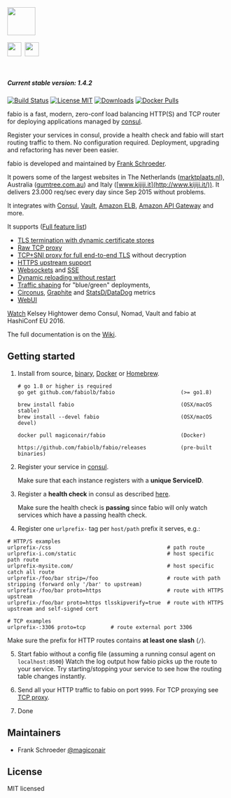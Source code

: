 <div>
  <div style="width: 50%; height: 64px;">
    <img src="https://cdn.rawgit.com/fabiolb/fabio/015e999/fabio.svg" height="64"/>
  </div>
  <div style="width: 50%; height: 64px; margin-top: 16px;">
    <a href="http://ebay.github.io/"><img src="https://cdn.rawgit.com/fabiolb/fabio/015e999/ebay.png" height="32" style="padding-right: 4px"/></a>
    <a href="http://www.ebayclassifiedsgroup.com"><img src="https://cdn.rawgit.com/fabiolb/fabio/015e999/ecg.png" height="32"/></a>
  </div>
</div>

##### Current stable version: 1.4.2

[![Build Status](https://travis-ci.org/fabiolb/fabio.svg?branch=master)](https://travis-ci.org/fabiolb/fabio)
[![License MIT](https://img.shields.io/badge/license-MIT-blue.svg)](https://raw.githubusercontent.com/fabiolb/fabio/master/LICENSE)
[![Downloads](https://img.shields.io/github/downloads/fabiolb/fabio/total.svg)](https://github.com/fabiolb/fabio/releases)
[![Docker Pulls](https://img.shields.io/docker/pulls/magiconair/fabio.svg)](https://hub.docker.com/r/magiconair/fabio/)

fabio is a fast, modern, zero-conf load balancing HTTP(S) and TCP router
for deploying applications managed by [consul](https://consul.io/).

Register your services in consul, provide a health check and fabio will start
routing traffic to them. No configuration required. Deployment, upgrading and
refactoring has never been easier.

fabio is developed and maintained by [Frank Schroeder](https://twitter.com/magiconair).

It powers some of the largest websites in
The Netherlands ([marktplaats.nl](http://www.marktplaats.nl/)),
Australia ([gumtree.com.au](http://www.gumtree.com.au))
and Italy ([www.kijiji.it](http://www.kijiji.it/)).
It delivers 23.000 req/sec every day since Sep 2015 without problems.

It integrates with
[Consul](https://consul.io/),
[Vault](https://vaultproject.io/),
[Amazon ELB](https://aws.amazon.com/elasticloadbalancing),
[Amazon API Gateway](https://aws.amazon.com/api-gateway/)
and more.

It supports ([Full feature list](https://github.com/fabiolb/fabio/wiki/Features))

* [TLS termination with dynamic certificate stores](https://github.com/fabiolb/fabio/wiki/Features#certificate-stores)
* [Raw TCP proxy](https://github.com/fabiolb/fabio/wiki/Features#tcp-proxy-support)
* [TCP+SNI proxy for full end-to-end TLS](https://github.com/fabiolb/fabio/wiki/Features#tcpsni-proxy-support) without decryption
* [HTTPS upstream support](https://github.com/fabiolb/fabio/wiki/Features#https-upstream-support)
* [Websockets](https://github.com/fabiolb/fabio/wiki/Features#websocket-support) and
  [SSE](https://github.com/fabiolb/fabio/wiki/Features#sse---server-sent-events)
* [Dynamic reloading without restart](https://github.com/fabiolb/fabio/wiki/Features#dynamic-reloading)
* [Traffic shaping](https://github.com/fabiolb/fabio/wiki/Features#traffic-shaping) for "blue/green" deployments,
* [Circonus](https://github.com/fabiolb/fabio/wiki/Features#metrics-support),
  [Graphite](https://github.com/fabiolb/fabio/wiki/Features#metrics-support) and
  [StatsD/DataDog](https://github.com/fabiolb/fabio/wiki/Features#metrics-support) metrics
* [WebUI](https://github.com/fabiolb/fabio/wiki/Features#web-ui)

[Watch](https://www.youtube.com/watch?v=gf43TcWjBrE&list=PL81sUbsFNc5b-Gd59Lpz7BW0eHJBt0GvE&index=1)
Kelsey Hightower demo Consul, Nomad, Vault and fabio at HashiConf EU 2016.

The full documentation is on the [Wiki](https://github.com/fabiolb/fabio/wiki).

## Getting started

1. Install from source, [binary](https://github.com/fabiolb/fabio/releases),
   [Docker](https://hub.docker.com/r/magiconair/fabio/) or [Homebrew](http://brew.sh).
    ```
	# go 1.8 or higher is required
    go get github.com/fabiolb/fabio                     (>= go1.8)

    brew install fabio                                  (OSX/macOS stable)
    brew install --devel fabio                          (OSX/macOS devel)

    docker pull magiconair/fabio                        (Docker)

    https://github.com/fabiolb/fabio/releases           (pre-built binaries)
    ```

2. Register your service in [consul](https://consul.io/).

   Make sure that each instance registers with a **unique ServiceID**.

3. Register a **health check** in consul as described [here](https://consul.io/docs/agent/checks.html).

   Make sure the health check is **passing** since fabio will only watch services
   which have a passing health check.

4. Register one `urlprefix-` tag per `host/path` prefix it serves, e.g.:

```
# HTTP/S examples
urlprefix-/css                                     # path route
urlprefix-i.com/static                             # host specific path route
urlprefix-mysite.com/                              # host specific catch all route
urlprefix-/foo/bar strip=/foo                      # route with path stripping (forward only '/bar' to upstream)
urlprefix-/foo/bar proto=https                     # route with HTTPS upstream
urlprefix-/foo/bar proto=https tlsskipverify=true  # route with HTTPS upstream and self-signed cert

# TCP examples
urlprefix-:3306 proto=tcp        # route external port 3306
```

   Make sure the prefix for HTTP routes contains **at least one slash** (`/`).

5. Start fabio without a config file (assuming a running consul agent on `localhost:8500`)
   Watch the log output how fabio picks up the route to your service.
   Try starting/stopping your service to see how the routing table changes instantly.

6. Send all your HTTP traffic to fabio on port `9999`.
   For TCP proxying see [TCP proxy](https://github.com/fabiolb/fabio/wiki/Features#tcp-proxy-support).

7. Done

## Maintainers

* Frank Schroeder [@magiconair](https://twitter.com/magiconair)

## License

MIT licensed
